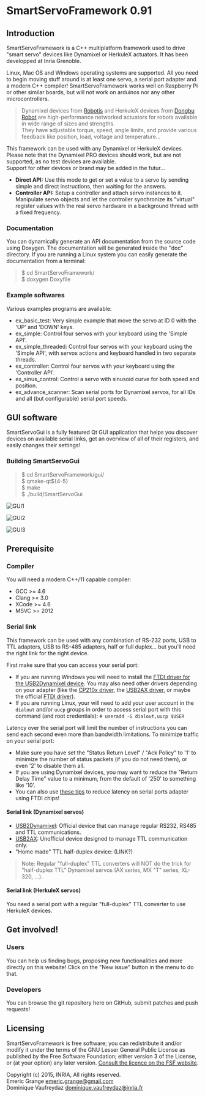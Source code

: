 SmartServoFramework 0.91
========================

## Introduction

SmartServoFramework is a C++ multiplatform framework used to drive "smart servo" devices like Dynamixel or HerkuleX actuators. It has been developped at Inria Grenoble.

Linux, Mac OS and Windows operating systems are supported. All you need to begin moving stuff around is at least one servo, a serial port adapter and a modern C++ compiler! SmartServoFramework works well on Raspberry Pi or other similar boards, but will not work on arduinos nor any other microcontrollers.

> Dynamixel devices from [Robotis](http://www.robotis.com/) and HerkuleX devices from [Dongbu Robot](http://www.dongburobot.com/) are high-performance networked actuators for robots available in wide range of sizes and strengths.  
> They have adjustable torque, speed, angle limits, and provide various feedback like position, load, voltage and temperature...

This framework can be used with any Dynamixel or HerkuleX devices. Please note that the Dynamixel PRO devices should work, but are not supported, as no test devices are available.  
Support for other devices or brand may be added in the futur...

* **Direct API:** Use this mode to get or set a value to a servo by sending simple and direct instructions, then waiting for the answers.  
* **Controller API:** Setup a controller and attach servo instances to it. Manipulate servo objects and let the controller synchronize its "virtual" register values with the real servo hardware in a background thread with a fixed frequency.  

### Documentation

You can dynamically generate an API documentation from the source code using Doxygen. The documentation will be generated inside the "doc" directory.
If you are running a Linux system you can easily generate the documentation from a terminal:
> $ cd SmartServoFramework/  
> $ doxygen Doxyfile  

### Example softwares

Various examples programs are available:

* ex_basic_test: Very simple example that move the servo at ID 0 with the 'UP' and 'DOWN' keys.  
* ex_simple: Control four servos with your keyboard using the 'Simple API'.  
* ex_simple_threaded: Control four servos with your keyboard using the 'Simple API', with servos actions and keyboard handled in two separate threads.  
* ex_controller: Control four servos with your keyboard using the 'Controller API'.  
* ex_sinus_control: Control a servo with sinusoid curve for both speed and position.  
* ex_advance_scanner: Scan serial ports for Dynamixel servos, for all IDs and all (but configurable) serial port speeds.  

## GUI software

SmartServoGui is a fully featured Qt GUI application that helps you discover devices on available serial links, get an overview of all of their registers, and easily changes their settings!

### Building SmartServoGui

> $ cd SmartServoFramework/gui/  
> $ qmake-qt${4-5}  
> $ make  
> $ ./build/SmartServoGui  

![GUI1](http://i.imgur.com/9mkQFUx.png)

![GUI2](http://i.imgur.com/x3sXE31.png)

![GUI3](http://i.imgur.com/bE2qYIk.png)

## Prerequisite

### Compiler

You will need a modern C++/11 capable compiler:

* GCC >= 4.6  
* Clang >= 3.0  
* XCode >= 4.6  
* MSVC >= 2012  

### Serial link

This framework can be used with any combination of RS-232 ports, USB to TTL adapters, USB to RS-485 adapters, half or full duplex... but you'll need the right link for the right device.

First make sure that you can access your serial port:
* If you are running Windows you will need to install the [FTDI driver for the USB2Dynamixel device](http://www.robotis.com/xe/download_en/646927). You may also need other drivers depending on your adapter (like the [CP210x driver](http://www.silabs.com/products/mcu/pages/usbtouartbridgevcpdrivers.aspx), the [USB2AX driver](https://raw.githubusercontent.com/Xevel/usb2ax/master/firmware/lufa_usb2ax/USB2AX.inf), or maybe the official [FTDI driver](http://www.ftdichip.com/FTDrivers.htm)).
* If you are running Linux, your will need to add your user account in the `dialout` and/or `uucp` groups in order to access serial port with this command (and root credentials): `# useradd -G dialout,uucp $USER`

Latency over the serial port will limit the number of instructions you can send each second even more than bandwidth limitations.
To minimize traffic on your serial port:  
- Make sure you have set the "Status Return Level" / "Ack Policy" to '1' to minimize the number of status packets (if you do not need them), or even '2' to disable them all.  
- If you are using Dynamixel devices, you may want to reduce the "Return Delay Time" value to a minimum, from the default of '250' to something like '10'.  
- You can also use [these tips](https://projectgus.com/2011/10/notes-on-ftdi-latency-with-arduino/) to reduce latency on serial ports adapter using FTDI chips!  

#### Serial link (Dynamixel servos)

* [USB2Dynamixel](http://support.robotis.com/en/product/auxdevice/interface/usb2dxl_manual.htm): Official device that can manage regular RS232, RS485 and TTL communications.  
* [USB2AX](http://www.xevelabs.com/doku.php?id=product:usb2ax:usb2ax): Unofficial device designed to manage TTL communication only.  
* "Home made" TTL half-duplex device: (LINK?)  

> Note: Regular "full-duplex" TTL converters will NOT do the trick for "half-duplex TTL" Dynamixel servos (AX series, MX "T" series, XL-320, ...).

#### Serial link (HerkuleX servos)

You need a serial port with a regular "full-duplex" TTL converter to use HerkuleX devices.

## Get involved!

### Users

You can help us finding bugs, proposing new functionalities and more directly on this website! Click on the "New issue" button in the menu to do that.

### Developers

You can browse the git repository here on GitHub, submit patches and push requests!

## Licensing

SmartServoFramework is free software; you can redistribute it and/or modify it under the terms of the GNU Lesser General Public License as published by the Free Software Foundation; either version 3 of the License, or (at your option) any later version.
[Consult the licence on the FSF website](http://www.gnu.org/licenses/lgpl-3.0.txt).

Copyright (c) 2015, INRIA, All rights reserved.  
Emeric Grange <emeric.grange@gmail.com>  
Dominique Vaufreydaz <dominique.vaufreydaz@inria.fr>  
